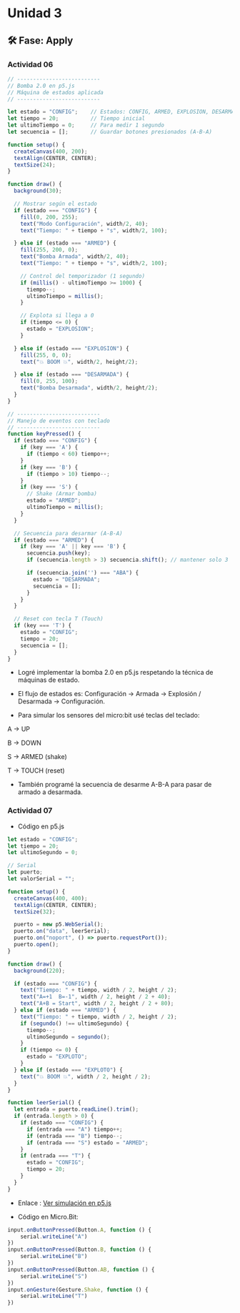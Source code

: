 # Unidad 3


## 🛠 Fase: Apply

###  Actividad 06


```javascript
// --------------------------
// Bomba 2.0 en p5.js
// Máquina de estados aplicada
// --------------------------

let estado = "CONFIG";    // Estados: CONFIG, ARMED, EXPLOSION, DESARMADA
let tiempo = 20;          // Tiempo inicial
let ultimoTiempo = 0;     // Para medir 1 segundo
let secuencia = [];       // Guardar botones presionados (A-B-A)

function setup() {
  createCanvas(400, 200);
  textAlign(CENTER, CENTER);
  textSize(24);
}

function draw() {
  background(30);

  // Mostrar según el estado
  if (estado === "CONFIG") {
    fill(0, 200, 255);
    text("Modo Configuración", width/2, 40);
    text("Tiempo: " + tiempo + "s", width/2, 100);

  } else if (estado === "ARMED") {
    fill(255, 200, 0);
    text("Bomba Armada", width/2, 40);
    text("Tiempo: " + tiempo + "s", width/2, 100);

    // Control del temporizador (1 segundo)
    if (millis() - ultimoTiempo >= 1000) {
      tiempo--;
      ultimoTiempo = millis();
    }

    // Explota si llega a 0
    if (tiempo <= 0) {
      estado = "EXPLOSION";
    }

  } else if (estado === "EXPLOSION") {
    fill(255, 0, 0);
    text("💥 BOOM 💥", width/2, height/2);

  } else if (estado === "DESARMADA") {
    fill(0, 255, 100);
    text("Bomba Desarmada", width/2, height/2);
  }
}

// --------------------------
// Manejo de eventos con teclado
// --------------------------
function keyPressed() {
  if (estado === "CONFIG") {
    if (key === 'A') {      
      if (tiempo < 60) tiempo++;
    }
    if (key === 'B') {      
      if (tiempo > 10) tiempo--;
    }
    if (key === 'S') {      
      // Shake (Armar bomba)
      estado = "ARMED";
      ultimoTiempo = millis();
    }
  }

  // Secuencia para desarmar (A-B-A)
  if (estado === "ARMED") {
    if (key === 'A' || key === 'B') {
      secuencia.push(key);
      if (secuencia.length > 3) secuencia.shift(); // mantener solo 3

      if (secuencia.join('') === "ABA") {
        estado = "DESARMADA";
        secuencia = [];
      }
    }
  }

  // Reset con tecla T (Touch)
  if (key === 'T') {
    estado = "CONFIG";
    tiempo = 20;
    secuencia = [];
  }
}

```




- Logré implementar la bomba 2.0 en p5.js respetando la técnica de máquinas de estado.

- El flujo de estados es: Configuración → Armada → Explosión / Desarmada → Configuración.

- Para simular los sensores del micro:bit usé teclas del teclado:

A → UP

B → DOWN

S → ARMED (shake)

T → TOUCH (reset)

- También programé la secuencia de desarme A-B-A para pasar de armado a desarmada.




### Actividad 07

- Código en p5.js

```javascript
let estado = "CONFIG";
let tiempo = 20;
let ultimoSegundo = 0;

// Serial
let puerto;
let valorSerial = "";

function setup() {
  createCanvas(400, 400);
  textAlign(CENTER, CENTER);
  textSize(32);

  puerto = new p5.WebSerial();
  puerto.on("data", leerSerial);
  puerto.on("noport", () => puerto.requestPort());
  puerto.open();
}

function draw() {
  background(220);

  if (estado === "CONFIG") {
    text("Tiempo: " + tiempo, width / 2, height / 2);
    text("A=+1  B=-1", width / 2, height / 2 + 40);
    text("A+B = Start", width / 2, height / 2 + 80);
  } else if (estado === "ARMED") {
    text("Tiempo: " + tiempo, width / 2, height / 2);
    if (segundo() !== ultimoSegundo) {
      tiempo--;
      ultimoSegundo = segundo();
    }
    if (tiempo <= 0) {
      estado = "EXPLOTO";
    }
  } else if (estado === "EXPLOTO") {
    text("💥 BOOM 💥", width / 2, height / 2);
  }
}

function leerSerial() {
  let entrada = puerto.readLine().trim();
  if (entrada.length > 0) {
    if (estado === "CONFIG") {
      if (entrada === "A") tiempo++;
      if (entrada === "B") tiempo--;
      if (entrada === "S") estado = "ARMED";
    }
    if (entrada === "T") {
      estado = "CONFIG";
      tiempo = 20;
    }
  }
}
```



- Enlace : [Ver simulación en p5.js](https://editor.p5js.org/JuanJo003/full/akp15rA8n)



- Código en Micro.Bit:

```javascript
input.onButtonPressed(Button.A, function () {
    serial.writeLine("A")
})
input.onButtonPressed(Button.B, function () {
    serial.writeLine("B")
})
input.onButtonPressed(Button.AB, function () {
    serial.writeLine("S")
})
input.onGesture(Gesture.Shake, function () {
    serial.writeLine("T")
})
```




